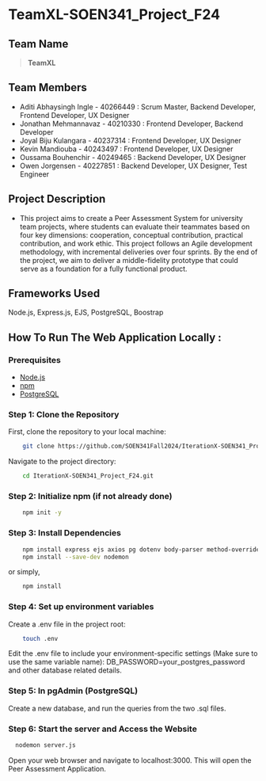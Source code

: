 # TeamXL-SOEN341_Project_F24

## Team Name
> **TeamXL**

## Team Members
+ Aditi Abhaysingh Ingle - 40266449 : Scrum Master, Backend Developer, Frontend Developer, UX Designer
+ Jonathan Mehmannavaz - 40210330 : Frontend Developer, Backend Developer
+ Joyal Biju Kulangara - 40237314 : Frontend Developer,  UX Designer
+ Kevin Mandiouba - 40243497 : Frontend Developer,  UX Designer
+ Oussama Bouhenchir - 40249465 : Backend Developer, UX Designer
+ Owen Jorgensen - 40227851 : Backend Developer, UX Designer, Test Engineer

## Project Description
+ This project aims to create a Peer Assessment System for university team projects, where students can evaluate their teammates based on four key dimensions: cooperation, conceptual contribution, practical contribution, and work ethic. This project follows an Agile development methodology, with incremental deliveries over four sprints. By the end of the project, we aim to deliver a middle-fidelity prototype that could serve as a foundation for a fully functional product.

## Frameworks Used 
Node.js, Express.js, EJS, PostgreSQL, Boostrap

## How To Run The Web Application Locally : 

### Prerequisites

- [Node.js](https://nodejs.org/) 
- [npm](https://www.npmjs.com/) 
- [PostgreSQL](https://www.postgresql.org/)

### Step 1: Clone the Repository

First, clone the repository to your local machine:

```bash
    git clone https://github.com/SOEN341Fall2024/IterationX-SOEN341_Project_F24.git
```

Navigate to the project directory:

```bash
    cd IterationX-SOEN341_Project_F24.git
```

### Step 2: Initialize npm (if not already done)

```bash
    npm init -y
```

### Step 3: Install Dependencies

```bash
    npm install express ejs axios pg dotenv body-parser method-override
    npm install --save-dev nodemon
```
or simply,

```bash
    npm install 
```

### Step 4: Set up environment variables

Create a .env file in the project root:

```bash
    touch .env
```

Edit the .env file to include your environment-specific settings (Make sure to use the same variable name):
DB_PASSWORD=your_postgres_password and other database related details.

### Step 5: In pgAdmin (PostgreSQL)

Create a new database, and run the queries from the two .sql files.

### Step 6: Start the server and Access the Website

```bash
  nodemon server.js
```
Open your web browser and navigate to localhost:3000. This will open the Peer Assessment Application.
